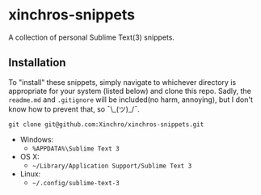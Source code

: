 # xinchros-snippets
A collection of personal Sublime Text(3) snippets.

## Installation
To "install" these snippets, simply navigate to whichever directory is appropriate for your system (listed below) and clone this repo. Sadly, the `readme.md` and `.gitignore` will be included(no harm, annoying), but I don't know how to prevent that, so ¯\\\_(ツ)\_/¯.

`git clone git@github.com:Xinchro/xinchros-snippets.git`

- Windows:
    - `%APPDATA%\Sublime Text 3`
- OS X:
    - `~/Library/Application Support/Sublime Text 3`
- Linux:
    - `~/.config/sublime-text-3`
